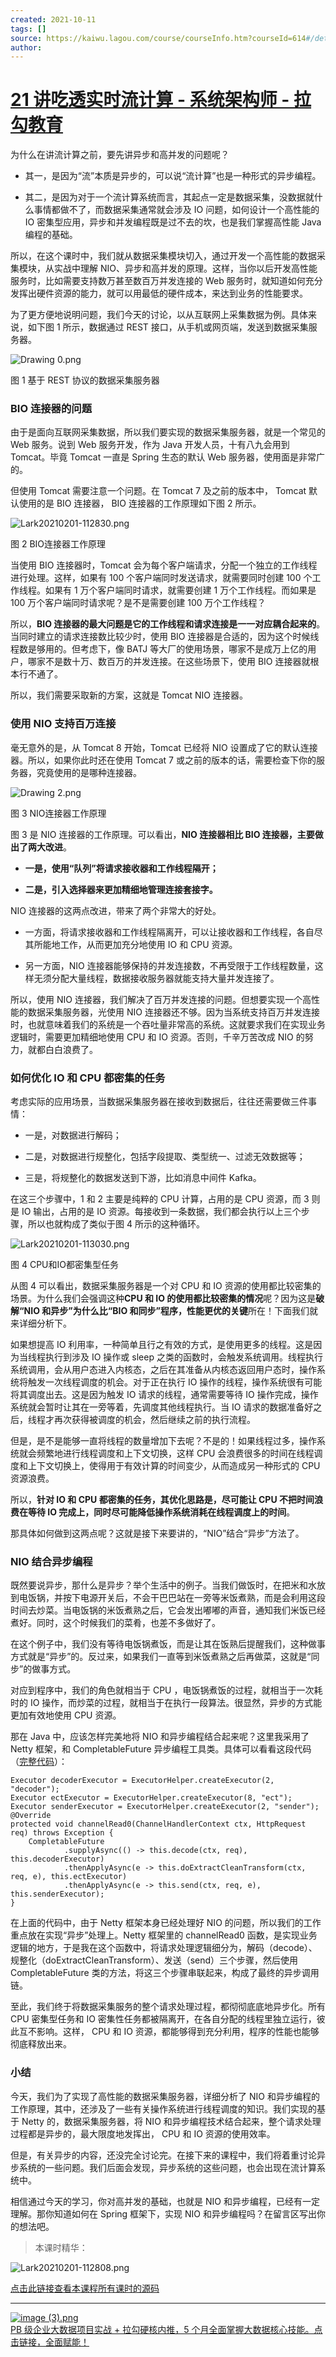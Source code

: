 ```yaml
---
created: 2021-10-11
tags: []
source: https://kaiwu.lagou.com/course/courseInfo.htm?courseId=614#/detail/pc?id=6417
author: 
---
```


# [21 讲吃透实时流计算 - 系统架构师 - 拉勾教育](https://kaiwu.lagou.com/course/courseInfo.htm?courseId=614#/detail/pc?id=6417)


为什么在讲流计算之前，要先讲异步和高并发的问题呢？

-   其一，是因为“流”本质是异步的，可以说“流计算”也是一种形式的异步编程。
    
-   其二，是因为对于一个流计算系统而言，其起点一定是数据采集，没数据就什么事情都做不了，而数据采集通常就会涉及 IO 问题，如何设计一个高性能的 IO 密集型应用，异步和并发编程既是过不去的坎，也是我们掌握高性能 Java 编程的基础。
    

所以，在这个课时中，我们就从数据采集模块切入，通过开发一个高性能的数据采集模块，从实战中理解 NIO、异步和高并发的原理。这样，当你以后开发高性能服务时，比如需要支持数万甚至数百万并发连接的 Web 服务时，就知道如何充分发挥出硬件资源的能力，就可以用最低的硬件成本，来达到业务的性能要求。

为了更方便地说明问题，我们今天的讨论，以从互联网上采集数据为例。具体来说，如下图 1 所示，数据通过 REST 接口，从手机或网页端，发送到数据采集服务器。

![Drawing 0.png](https://s0.lgstatic.com/i/image2/M01/0A/9C/Cip5yGASZ4SAW0_5AAGrQ8Srwvo664.png)

图 1 基于 REST 协议的数据采集服务器

### BIO 连接器的问题

由于是面向互联网采集数据，所以我们要实现的数据采集服务器，就是一个常见的 Web 服务。说到 Web 服务开发，作为 Java 开发人员，十有八九会用到 Tomcat。毕竟 Tomcat 一直是 Spring 生态的默认 Web 服务器，使用面是非常广的。

但使用 Tomcat 需要注意一个问题。在 Tomcat 7 及之前的版本中， Tomcat 默认使用的是 BIO 连接器， BIO 连接器的工作原理如下图 2 所示。

![Lark20210201-112830.png](https://s0.lgstatic.com/i/image2/M01/0C/18/CgpVE2AXdWiADLMCAAHMLshLpPY043.png)

图 2 BIO连接器工作原理

当使用 BIO 连接器时，Tomcat 会为每个客户端请求，分配一个独立的工作线程进行处理。这样，如果有 100 个客户端同时发送请求，就需要同时创建 100 个工作线程。如果有 1 万个客户端同时请求，就需要创建 1 万个工作线程。而如果是 100 万个客户端同时请求呢？是不是需要创建 100 万个工作线程？

所以，**BIO 连接器的最大问题是它的工作线程和请求连接是一一对应耦合起来的**。当同时建立的请求连接数比较少时，使用 BIO 连接器是合适的，因为这个时候线程数是够用的。但考虑下，像 BATJ 等大厂的使用场景，哪家不是成万上亿的用户，哪家不是数十万、数百万的并发连接。在这些场景下，使用 BIO 连接器就根本行不通了。

所以，我们需要采取新的方案，这就是 Tomcat NIO 连接器。

### 使用 NIO 支持百万连接

毫无意外的是，从 Tomcat 8 开始，Tomcat 已经将 NIO 设置成了它的默认连接器。所以，如果你此时还在使用 Tomcat 7 或之前的版本的话，需要检查下你的服务器，究竟使用的是哪种连接器。

![Drawing 2.png](https://s0.lgstatic.com/i/image/M00/92/B2/CgqCHmASZ5uAJOF8AAHkGkDdBlM833.png)

图 3 NIO连接器工作原理

图 3 是 NIO 连接器的工作原理。可以看出，**NIO 连接器相比 BIO 连接器，主要做出了两大改进**。

-   **一是，使用“队列”将请求接收器和工作线程隔开；**
    
-   **二是，引入选择器来更加精细地管理连接套接字。**
    

NIO 连接器的这两点改进，带来了两个非常大的好处。

-   一方面，将请求接收器和工作线程隔离开，可以让接收器和工作线程，各自尽其所能地工作，从而更加充分地使用 IO 和 CPU 资源。
    
-   另一方面，NIO 连接器能够保持的并发连接数，不再受限于工作线程数量，这样无须分配大量线程，数据接收服务器就能支持大量并发连接了。
    

所以，使用 NIO 连接器，我们解决了百万并发连接的问题。但想要实现一个高性能的数据采集服务器，光使用 NIO 连接器还不够。因为当系统支持百万并发连接时，也就意味着我们的系统是一个吞吐量非常高的系统。这就要求我们在实现业务逻辑时，需要更加精细地使用 CPU 和 IO 资源。否则，千辛万苦改成 NIO 的努力，就都白白浪费了。

### 如何优化 IO 和 CPU 都密集的任务

考虑实际的应用场景，当数据采集服务器在接收到数据后，往往还需要做三件事情：

-   一是，对数据进行解码；
    
-   二是，对数据进行规整化，包括字段提取、类型统一、过滤无效数据等；
    
-   三是，将规整化的数据发送到下游，比如消息中间件 Kafka。
    

在这三个步骤中，1 和 2 主要是纯粹的 CPU 计算，占用的是 CPU 资源，而 3 则是 IO 输出，占用的是 IO 资源。每接收到一条数据，我们都会执行以上三个步骤，所以也就构成了类似于图 4 所示的这种循环。

![Lark20210201-113030.png](https://s0.lgstatic.com/i/image2/M01/0C/16/Cip5yGAXdeGAFnlbAAC4HyWiW3I997.png)

图 4 CPU和IO都密集型任务

从图 4 可以看出，数据采集服务器是一个对 CPU 和 IO 资源的使用都比较密集的场景。为什么我们会强调这种**CPU 和 IO 的使用都比较密集的情况**呢？因为这是**破解“NIO 和异步”为什么比“BIO 和同步”程序，性能更优的关键**所在！下面我们就来详细分析下。

如果想提高 IO 利用率，一种简单且行之有效的方式，是使用更多的线程。这是因为当线程执行到涉及 IO 操作或 sleep 之类的函数时，会触发系统调用。线程执行系统调用，会从用户态进入内核态，之后在其准备从内核态返回用户态时，操作系统将触发一次线程调度的机会。对于正在执行 IO 操作的线程，操作系统很有可能将其调度出去。这是因为触发 IO 请求的线程，通常需要等待 IO 操作完成，操作系统就会暂时让其在一旁等着，先调度其他线程执行。当 IO 请求的数据准备好之后，线程才再次获得被调度的机会，然后继续之前的执行流程。

但是，是不是能够一直将线程的数量增加下去呢？不是的！如果线程过多，操作系统就会频繁地进行线程调度和上下文切换，这样 CPU 会浪费很多的时间在线程调度和上下文切换上，使得用于有效计算的时间变少，从而造成另一种形式的 CPU 资源浪费。

所以，**针对 IO 和 CPU 都密集的任务，其优化思路是，尽可能让 CPU 不把时间浪费在等待 IO 完成上，同时尽可能降低操作系统消耗在线程调度上的时间**。

那具体如何做到这两点呢？这就是接下来要讲的，“NIO”结合“异步”方法了。

### NIO 结合异步编程

既然要说异步，那什么是异步？举个生活中的例子。当我们做饭时，在把米和水放到电饭锅，并按下电源开关后，不会干巴巴站在一旁等米饭煮熟，而是会利用这段时间去炒菜。当电饭锅的米饭煮熟之后，它会发出嘟嘟的声音，通知我们米饭已经煮好。同时，这个时候我们的菜肴，也差不多做好了。

在这个例子中，我们没有等待电饭锅煮饭，而是让其在饭熟后提醒我们，这种做事方式就是“异步”的。反过来，如果我们一直等到米饭煮熟之后再做菜，这就是“同步”的做事方式。

对应到程序中，我们的角色就相当于 CPU ，电饭锅煮饭的过程，就相当于一次耗时的 IO 操作，而炒菜的过程，就相当于在执行一段算法。很显然，异步的方式能更加有效地使用 CPU 资源。

那在 Java 中，应该怎样完美地将 NIO 和异步编程结合起来呢？这里我采用了 Netty 框架，和 CompletableFuture 异步编程工具类。具体可以看看这段代码（[完整代码](https://github.com/alain898/realtime_stream_computing_course/blob/main/course02/src/main/java/com/alain898/course/realtimestreaming/course02/datacollector/netty/AsyncServerHandler.java)）：

```
Executor decoderExecutor = ExecutorHelper.createExecutor(2, "decoder");
Executor ectExecutor = ExecutorHelper.createExecutor(8, "ect");
Executor senderExecutor = ExecutorHelper.createExecutor(2, "sender");
@Override
protected void channelRead0(ChannelHandlerContext ctx, HttpRequest req) throws Exception {
    CompletableFuture
            .supplyAsync(() -> this.decode(ctx, req), this.decoderExecutor)
            .thenApplyAsync(e -> this.doExtractCleanTransform(ctx, req, e), this.ectExecutor)
            .thenApplyAsync(e -> this.send(ctx, req, e), this.senderExecutor);
}
```

在上面的代码中，由于 Netty 框架本身已经处理好 NIO 的问题，所以我们的工作重点放在实现“异步”处理上。Netty 框架里的 channelRead0 函数，是实现业务逻辑的地方，于是我在这个函数中，将请求处理逻辑细分为，解码（decode）、规整化（doExtractCleanTransform）、发送（send）三个步骤，然后使用 CompletableFuture 类的方法，将这三个步骤串联起来，构成了最终的异步调用链。

至此，我们终于将数据采集服务的整个请求处理过程，都彻彻底底地异步化。所有 CPU 密集型任务和 IO 密集性任务都被隔离开，在各自分配的线程里独立运行，彼此互不影响。这样， CPU 和 IO 资源，都能够得到充分利用，程序的性能也能够彻底释放出来。

### 小结

今天，我们为了实现了高性能的数据采集服务器，详细分析了 NIO 和异步编程的工作原理，其中，还涉及了一些有关操作系统进行线程调度的知识。我们实现的基于 Netty 的，数据采集服务器，将 NIO 和异步编程技术结合起来，整个请求处理过程都是异步的，最大限度地发挥出， CPU 和 IO 资源的使用效率。

但是，有关异步的内容，还没完全讨论完。在接下来的课程中，我们将着重讨论异步系统的一些问题。我们后面会发现，异步系统的这些问题，也会出现在流计算系统中。

相信通过今天的学习，你对高并发的基础，也就是 NIO 和异步编程，已经有一定理解。那你知道如何在 Spring 框架下，实现 NIO 和异步编程吗？在留言区写出你的想法吧。

> 本课时精华：

![Lark20210201-112808.png](https://s0.lgstatic.com/i/image2/M01/0C/16/Cip5yGAXdVCAWHAXAAWgk2TpqBQ259.png)

[点击此链接查看本课程所有课时的源码](https://github.com/alain898/realtime_stream_computing_course)

___

[![image (3).png](https://s0.lgstatic.com/i/image2/M01/0C/98/CgpVE2AZCKKAa8TbAAUCrlmIuEw611.png)](https://kaiwu.lagou.com/data_enhancement.html?utm_source=lagouedu&utm_medium=zhuanlan&utm_campaign=%E5%A4%A7%E6%95%B0%E6%8D%AE%E5%BC%80%E5%8F%91%E9%AB%98%E8%96%AA%E8%AE%AD%E7%BB%83%E8%90%A5#/index)  
[PB 级企业大数据项目实战 + 拉勾硬核内推，5 个月全面掌握大数据核心技能。点击链接，全面赋能！](https://kaiwu.lagou.com/data_enhancement.html?utm_source=lagouedu&utm_medium=zhuanlan&utm_campaign=%E5%A4%A7%E6%95%B0%E6%8D%AE%E5%BC%80%E5%8F%91%E9%AB%98%E8%96%AA%E8%AE%AD%E7%BB%83%E8%90%A5#/index)
